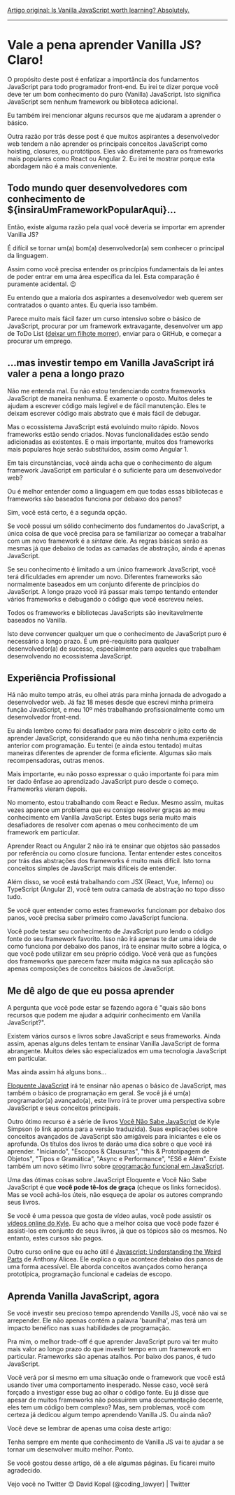 [Artigo original: Is Vanilla JavaScript worth learning? Absolutely.](https://medium.freecodecamp.org/is-vanilla-javascript-worth-learning-absolutely-c2c67140ac34)

---


# Vale a pena aprender Vanilla JS? Claro!

O propósito deste post é enfatizar a importância dos fundamentos JavaScript para todo programador front-end. Eu irei te dizer porque você deve ter um bom conhecimento do puro (Vanilla) JavaScript. Isto significa JavaScript sem nenhum framework ou biblioteca adicional.

Eu também irei mencionar alguns recursos que me ajudaram a aprender o básico.

Outra razão por trás desse post é que muitos aspirantes a desenvolvedor web tendem a não aprender os principais conceitos JavaScript como hoisting, closures, ou protótipos. Eles vão diretamente para os frameworks mais populares como React ou Angular 2. Eu irei te mostrar porque esta abordagem não é a mais conveniente.

## Todo mundo quer desenvolvedores com conhecimento de ${insiraUmFrameworkPopularAqui}...

Então, existe alguma razão pela qual você deveria se importar em aprender Vanilla JS?

É difícil se tornar um(a) bom(a) desenvolvedor(a) sem conhecer o principal da linguagem.

Assim como você precisa entender os princípios fundamentais da lei antes de poder entrar em uma área específica da lei. Esta comparação é puramente acidental. 😉

Eu entendo que a maioria dos aspirantes a desenvolvedor web querem ser contratados o quanto antes. Eu queria isso também.

Parece muito mais fácil fazer um curso intensivo sobre o básico de JavaScript, procurar por um framework extravagante, desenvolver um app de ToDo List ([deixar um filhote morrer](https://medium.freecodecamp.org/every-time-you-build-a-to-do-list-app-a-puppy-dies-505b54637a5d)), enviar para o GitHub, e começar a procurar um emprego.

## ...mas investir tempo em Vanilla JavaScript irá valer a pena a longo prazo

Não me entenda mal. Eu não estou tendenciando contra frameworks JavaScript de maneira nenhuma. É examente o oposto. Muitos deles te ajudam a escrever código mais legível e de fácil manutenção. Eles te deixam escrever código mais abstrato que é mais fácil de debugar.

Mas o ecossistema JavaScript está evoluindo muito rápido. Novos frameworks estão sendo criados. Novas funcionalidades estão sendo adicionadas as existentes. E o mais importante, muitos dos frameworks mais populares hoje serão substituídos, assim como Angular 1.

Em tais circunstâncias, você ainda acha que o conhecimento de algum framework JavaScript em particular é o suficiente para um desenvolvedor web?

Ou é melhor entender como a linguagem em que todas essas bibliotecas e frameworks são baseados funciona por debaixo dos panos?

Sim, você está certo, é a segunda opção.

Se você possui um sólido conhecimento dos fundamentos do JavaScript, a única coisa de que você precisa para se familiarizar ao começar a trabalhar com um novo framework é a *sintaxe* dele. As regras básicas serão as mesmas já que debaixo de todas as camadas de abstração, ainda é apenas JavaScript.

Se seu conhecimento é limitado a um único framework JavaScript, você terá dificuldades em aprender um novo. Diferentes frameworks são normalmente baseados em um conjunto diferente de princípios do JavaScript. A longo prazo você irá passar mais tempo tentando entender vários frameworks e debugando o código que você escreveu neles.

Todos os frameworks e bibliotecas JavaScripts são inevitavelmente baseados no Vanilla.

Isto deve convencer qualquer um que o conhecimento de JavaScript puro é necessário a longo prazo. É um pré-requisito para qualquer desenvolvedor(a) de sucesso, especialmente para aqueles que trabalham desenvolvendo no ecossistema JavaScript.

## Experiência Profissional

Há não muito tempo atrás, eu olhei atrás para minha jornada de advogado a desenvolvedor web. Já faz 18 meses desde que escrevi minha primeira função JavaScript, e meu 10º mês trabalhando profissionalmente como um desenvolvedor front-end.

Eu ainda lembro como foi desafiador para mim descobrir o jeito certo de aprender JavaScript, considerando que eu não tinha nenhuma experiência anterior com programação. Eu tentei (e ainda estou tentado) muitas maneiras diferentes de aprender de forma eficiente. Algumas são mais recompensadoras, outras menos.

Mais importante, eu não posso expressar o quão importante foi para mim ter dado ênfase ao aprendizado JavaScript puro desde o começo. Frameworks vieram depois.

No momento, estou trabalhando com React e Redux. Mesmo assim, muitas vezes aparece um problema que eu consigo resolver graças ao meu conhecimento em Vanilla JavaScript. Estes bugs seria muito mais desafiadores de resolver com apenas o meu conhecimento de um framework em particular.


Aprender React ou Angular 2 não irá te ensinar que objetos são passados por referência ou como closure funciona. Tentar entender estes conceitos por trás das abstrações dos frameworks é muito mais difícil. Isto torna conceitos simples de JavaScript mais difíceis de entender.

Além disso, se você está trabalhando com JSX (React, Vue, Inferno) ou TypeScript (Angular 2), você tem outra camada de abstração no topo disso tudo.

Se você quer entender como estes frameworks funcionam por debaixo dos panos, você precisa saber primeiro como JavaScript funciona.

Você pode testar seu conhecimento de JavaScript puro lendo o código fonte do seu framework favorito. Isso não irá apenas te dar uma ideia de como funciona por debaixo dos panos, irá te ensinar muito sobre a lógica, o que você pode utilizar em seu próprio código. Você verá que as funções dos frameworks que parecem fazer muita mágica na sua aplicação são apenas composições de conceitos básicos de JavaScript.

## Me dê algo de que eu possa aprender

A pergunta que você pode estar se fazendo agora é "quais são bons recursos que podem me ajudar a adquirir conhecimento em Vanilla JavaScript?".

Existem vários cursos e livros sobre JavaScript e seus frameworks. Ainda assim, apenas alguns deles tentam te ensinar Vanilla JavaScript de forma abrangente. Muitos deles são especializados em uma tecnologia JavaScript em particular.

Mas ainda assim há alguns bons...

[Eloquente JavaScript](http://eloquentjavascript.net/) irá te ensinar não apenas o básico de JavaScript, mas também o básico de programação em geral. Se você já é um(a) programador(a) avançado(a), este livro irá te prover uma perspectiva sobre JavaScript e seus conceitos principais.

Outro ótimo recurso é a série de livros [Você Não Sabe JavaScript](https://github.com/cezaraugusto/You-Dont-Know-JS) de Kyle Simpson (o link aponta para a versão traduzida). Suas explicações sobre conceitos avançados de JavaScript são amigáveis para iniciantes e ele os aprofunda. Os títulos dos livros te darão uma dica sobre o que você irá aprender. "Iniciando", "Escopos & Clausuras", "this & Prototipagem de Objetos", "Tipos e Gramática", "Async e Performance", "ES6 e Além". Existe também um novo sétimo livro sobre [programação funcional em JavaScript](https://github.com/getify/Functional-Light-JS).

Uma das ótimas coisas sobre JavaScript Eloquente e Você Não Sabe JavaScript é que **você pode tê-los de graça** (cheque os links fornecidos). Mas se você achá-los úteis, não esqueça de apoiar os autores comprando seus livros.

Se você é uma pessoa que gosta de vídeo aulas, você pode assistir os [vídeos online do Kyle](https://frontendmasters.com/kyle-simpson/). Eu acho que a melhor coisa que você pode fazer é assisti-los em conjunto de seus livros, já que os tópicos são os mesmos. No entanto, estes cursos são pagos.

Outro curso online que eu acho útil é [Javascript: Understanding the Weird Parts](https://www.udemy.com/understand-javascript/) de Anthony Alicea. Ele explica o que acontece debaixo dos panos de uma forma acessível. Ele aborda conceitos avançados como herança prototípica, programação funcional e cadeias de escopo.

## Aprenda Vanilla JavaScript, agora

Se você investir seu precioso tempo aprendendo Vanilla JS, você não vai se arrepender. Ele não apenas contém a palavra 'baunilha', mas terá um impacto benéfico nas suas habilidades de programação.

Pra mim, o melhor trade-off é que aprender JavaScript puro vai ter muito mais valor ao longo prazo do que investir tempo em um framework em particular. Frameworks são apenas atalhos.
Por baixo dos panos, é tudo JavaScript.

Você verá por si mesmo em uma situação onde o framework que você está usando tiver uma comportamento inesperado. Nesse caso, você será forçado a investigar esse bug ao olhar o código fonte. Eu já disse que apesar de muitos frameworks não possuirem uma documentação decente, eles tem um código bem complexo? Mas, sem problemas, você com certeza já dedicou algum tempo aprendendo Vanilla JS. Ou ainda não?

Você deve se lembrar de apenas uma coisa deste artigo:

Tenha sempre em mente que conhecimento de Vanilla JS vai te ajudar a se tornar um desenvolver muito melhor. Ponto.

Se você gostou desse artigo, dê a ele algumas páginas. Eu ficarei muito agradecido.

Vejo você no Twitter 😊
David Kopal (@coding_lawyer) | Twitter
